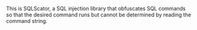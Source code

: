 This is SQLScator, a SQL injection library that obfuscates SQL commands so that the desired command runs but cannot be determined by reading the command string.